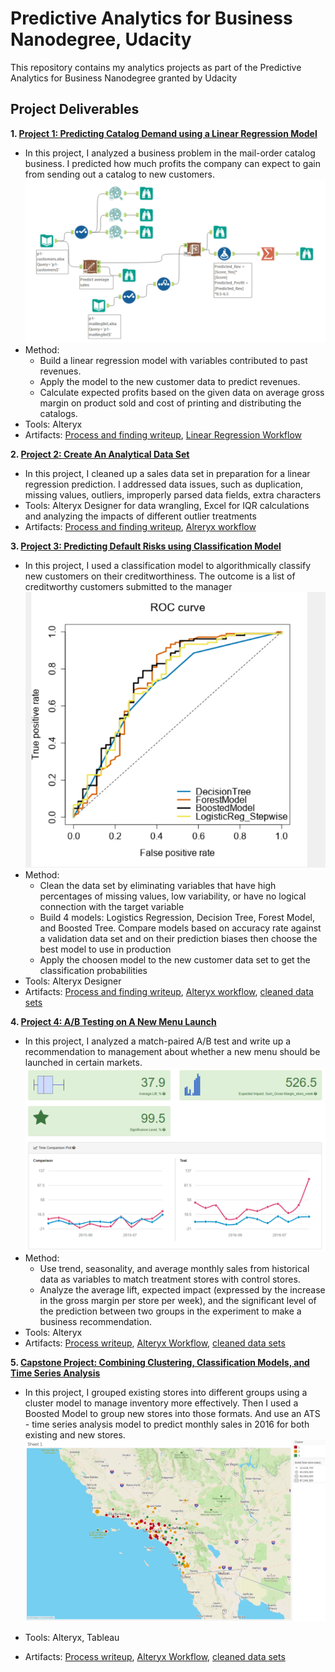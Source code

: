 # Predictive Analytics for Business Nanodegree, Udacity
This repository contains my analytics projects as part of the Predictive Analytics for Business Nanodegree granted by Udacity

## Project Deliverables
**1. [Project 1: Predicting Catalog Demand using a Linear Regression Model](https://github.com/grace-radetsky/Predictive-analytics-via-Udacity/tree/main/Project%201-%20Predicting%20Catalog%20Demand%20(using%20Linear%20Regression)/workflows)**
- In this project, I analyzed a business problem in the mail-order catalog business. I predicted how much profits the company can expect to gain from sending out a catalog to new customers.
![](https://github.com/grace-radetsky/Predictive-analytics-via-Udacity/blob/main/P1-linear%20regression%20workflow.PNG)
- Method: 
  - Build a linear regression model with variables contributed to past revenues. 
  - Apply the model to the new customer data to predict revenues. 
  - Calculate expected profits based on the given data on average gross margin on product sold and cost of printing and distributing the catalogs.
- Tools: Alteryx
- Artifacts: [Process and finding writeup](https://github.com/grace-radetsky/Predictive-analytics-via-Udacity/blob/main/Project%201-%20Predicting%20Catalog%20Demand%20(using%20Linear%20Regression)/workflows/Project-1_Predicting-catalog-Demand.pdf), [Linear Regression Workflow](https://github.com/grace-radetsky/Predictive-analytics-via-Udacity/blob/main/Project%201-%20Predicting%20Catalog%20Demand%20(using%20Linear%20Regression)/workflows/linear%20regression%20workflow.yxmd)

**2. [Project 2: Create An Analytical Data Set](https://github.com/grace-radetsky/Predictive-analytics-via-Udacity/tree/main/Project%202%20-%20Data%20Wrangling)**
- In this project, I cleaned up a sales data set in preparation for a linear regression prediction. I addressed data issues, such as duplication, missing values, outliers, improperly parsed data fields, extra characters
- Tools: Alteryx Designer for data wrangling, Excel for IQR calculations and analyzing the impacts of different outlier treatments
- Artifacts: [Process and finding writeup](https://github.com/grace-radetsky/Predictive-analytics-via-Udacity/blob/main/Project%202%20-%20Data%20Wrangling/Project%202-Data%20Wrangling.pdf), [Alreryx workflow](https://github.com/grace-radetsky/Predictive-analytics-via-Udacity/tree/main/Project%202%20-%20Data%20Wrangling/workflows)

**3. [Project 3: Predicting Default Risks using Classification Model](https://github.com/grace-radetsky/Predictive-analytics-via-Udacity/tree/main/Project%203%20-%20Predicting%20Default%20Risks%20(Classification%20Models))**
- In this project, I used a classification model to algorithmically classify new customers on their creditworthiness. The outcome is a list of creditworthy customers submitted to the manager
![](https://github.com/grace-radetsky/Predictive-analytics-via-Udacity/blob/main/P3-Classification%20models%20ROC%20comparison.PNG)
- Method:
  - Clean the data set by eliminating variables that have high percentages of missing values, low variability, or have no logical connection with the target variable
  - Build 4 models: Logistics Regression, Decision Tree, Forest Model, and Boosted Tree. Compare models based on accuracy rate against a validation data set and on their prediction biases then choose the best model to use in production
  - Apply the choosen model to the new customer data set to get the classification probabilities
- Tools: Alteryx Designer
- Artifacts: [Process and finding writeup](https://github.com/grace-radetsky/Predictive-analytics-via-Udacity/blob/main/Project%203%20-%20Predicting%20Default%20Risks%20(Classification%20Models)/Project3_Predict%20Default%20Risk.pdf), [Alteryx workflow](https://github.com/grace-radetsky/Predictive-analytics-via-Udacity/tree/main/Project%203%20-%20Predicting%20Default%20Risks%20(Classification%20Models)/workflows), [cleaned data sets](https://github.com/grace-radetsky/Predictive-analytics-via-Udacity/tree/main/Project%203%20-%20Predicting%20Default%20Risks%20(Classification%20Models)/cleaned%20data%20sets)

**4. [Project 4: A/B Testing on A New Menu Launch](https://github.com/grace-radetsky/Predictive-analytics-via-Udacity/tree/main/Project%204%20-%20A:B%20Test%20a%20New%20Menu%20Launch)**
- In this project, I analyzed a match-paired A/B test and write up a recommendation to management about whether a new menu should be launched in certain markets.
![](https://github.com/grace-radetsky/Predictive-analytics-via-Udacity/blob/main/P4-West-region-AB-test-result.png)
- Method:
  - Use trend, seasonality, and average monthly sales from historical data as variables to match treatment stores with control stores. 
  - Analyze the average lift, expected impact (expressed by the increase in the gross margin per store per week), and the significant level of the prediction between two groups in the experiment to make a business recommendation.
- Tools: Alteryx
- Artifacts: [Process writeup](https://github.com/grace-radetsky/Predictive-analytics-via-Udacity/blob/main/Project%204%20-%20A:B%20Test%20a%20New%20Menu%20Launch/Project4_AB%20testing.pdf), [Alteryx Workflow](https://github.com/grace-radetsky/Predictive-analytics-via-Udacity/tree/main/Project%204%20-%20A:B%20Test%20a%20New%20Menu%20Launch/workflows), [cleaned data sets](https://github.com/grace-radetsky/Predictive-analytics-via-Udacity/tree/main/Project%204%20-%20A:B%20Test%20a%20New%20Menu%20Launch/cleaned%20data%20sets)

**5. [Capstone Project: Combining Clustering, Classification Models, and Time Series Analysis](https://github.com/grace-radetsky/Predictive-analytics-via-Udacity/tree/main/Capstone%20Project-Combine%20Predictive%20Techniques)**
- In this project, I grouped existing stores into different groups using a cluster model to manage inventory more effectively. Then I used a Boosted Model to group new stores into those formats. And use an ATS - time series analysis model to predict monthly sales in 2016 for both existing and new stores.
![](https://github.com/grace-radetsky/Predictive-analytics-via-Udacity/blob/main/viz%20clusters%20by%20location%20and%20sales%20size.png)

- Tools: Alteryx, Tableau
- Artifacts: [Process writeup](https://github.com/grace-radetsky/Predictive-analytics-via-Udacity/blob/main/Capstone%20Project-Combine%20Predictive%20Techniques/Capstone%20Project%20Submission.pdf), [Alteryx Workflow](https://github.com/grace-radetsky/Predictive-analytics-via-Udacity/tree/main/Capstone%20Project-Combine%20Predictive%20Techniques/workflows), [cleaned data sets](https://github.com/grace-radetsky/Predictive-analytics-via-Udacity/tree/main/Capstone%20Project-Combine%20Predictive%20Techniques/cleaned%20data%20sets)
